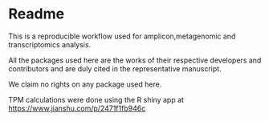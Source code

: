 # Readme

This is a reproducible workflow used for amplicon,metagenomic and transcriptomics analysis.

All the packages used here are the works of their respective developers and contributors and are duly cited in the representative manuscript.

We claim no rights on any package used here.

TPM calculations were done using the R shiny app at https://www.jianshu.com/p/2471f1fb946c
